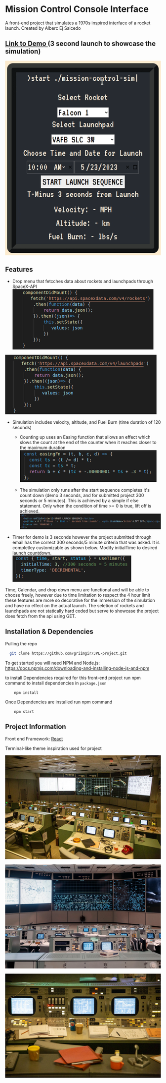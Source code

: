 
# Mission Control Console Interface

A front-end project that simulates a 1970s inspired interface of a rocket launch. Created by Alberc Ej Salcedo


## [Link to Demo ](https://www.asalcedo.com/)(3 second launch to showcase the simulation)

![App Screenshot](https://github.com/griimgir/JPL-project/blob/main/preview.gif?raw=true)


## Features

- Drop menu that fetcches data about rockets and launchpads through SpaceX-API
![App Screenshot](https://github.com/griimgir/JPL-project/blob/main/screenshots/Screenshot%20from%202023-05-23%2019-26-40.png?raw=true)

![App Screenshot](https://github.com/griimgir/JPL-project/blob/main/screenshots/Screenshot%20from%202023-05-23%2019-26-53.png?raw=true)

-  Simulation includes velocity, altitude, and Fuel Burn (time duration of 120 seconds)
    - Counting up uses an Easing function that allows an effect which slows the count at the end of the counter when it reaches closer to the maximum duration
    ![App Screenshot](https://github.com/griimgir/JPL-project/blob/main/screenshots/Screenshot%20from%202023-05-23%2019-21-01.png?raw=true)

    - The simulation only runs after the start sequence completes it's count down (demo 3 seconds, and for submitted project 300 seconds or 5 minutes). This is achieved by a simple if else statement. Only when the condition of time >= 0 is true, lift off is achieved.
    ![App Screenshot](https://github.com/griimgir/JPL-project/blob/main/screenshots/Screenshot%20from%202023-05-23%2019-25-55.png?raw=true)
- Timer for demo is 3 seconds however the project submitted through email has the correct 300 seconds/5 minute criteria that was asked. It is completley customizable as shown below. Modify initialTime to desired launch countdown.
    ![App Screenshot](https://github.com/griimgir/JPL-project/blob/main/screenshots/initialTime.png?raw=true)

Time, Calendar, and drop down menu are functional and will be able to choose freely, however due to time limitation to respect the 4 hour limit these features are more so decorative for the immersion of the simulation and have no effect on the actual launch. The seletion of rockets and launchpads are not statically hard coded but serve to showcase the project does fetch from the api using GET.

## Installation & Dependencies

Pulling the repo

```bash
  git clone https://github.com/griimgir/JPL-project.git
```

To get started you will need NPM and Node.js: https://docs.npmjs.com/downloading-and-installing-node-js-and-npm

to install Dependencies required for this front-end project run npm command to install dependencies in `package.json`

```
    npm install
```

Once Dependencies are installed run npm command

```
    npm start
```


## Project Information
Front end Framework: [React](https://link-url-here.org)

Terminal-like theme inspiration used for project

![App Screenshot](https://github.com/griimgir/JPL-project/blob/main/inspiration2.jpeg?raw=true)

![App Screenshot](https://github.com/griimgir/JPL-project/blob/main/inspiration3.png?raw=true)

![App Screenshot](https://github.com/griimgir/JPL-project/blob/main/inspiration1.jpeg?raw=true)